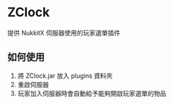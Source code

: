 # ZClock
提供 NukkitX 伺服器使用的玩家選單插件

## 如何使用
1. 將 ZClock.jar 放入 plugins 資料夾
2. 重啟伺服器
3. 玩家加入伺服器時會自動給予能夠開啟玩家選單的物品
